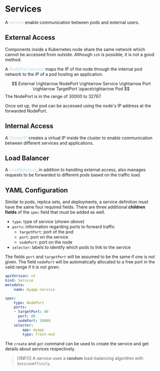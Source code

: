 # Services
A <span style = "color:lightblue">service</span> enable communication between pods and external users.

## External Access
Components inside a Kubernetes node share the same network which cannot be accessed from outside. Although `ssh` is possible, it is not a good method.

A <span style = "color:lightblue">NodePort service</span> maps the IP of the node through the internal pod network to the IP of a pod hosting an application.

$$
External \rightarrow NodePort \rightarrow Service \rightarrow Port \rightarrow TargetPort \space\rightarrow Pod
$$
The NodePort is in the range of 30000 to 32767.

Once set up, the pod can be accessed using the node's IP address at the forwarded NodePort.

## Internal Access
A <span style = "color:lightblue">ClusterIP</span> creates a virtual IP inside the cluster to enable communication between different services and applications.

## Load Balancer
A <span style = "color:lightblue">LoadBalancer</span>, in addition to handling external access, also manages requests to be forwarded to different pods based on the traffic load.

## YAML Configuration
Similar to pods, replica sets, and deployments, a service definition must have the same four required fields. There are three additional **children fields** of the `spec` field that must be added as well.
- `type`: type of service (*shown above*)
- `ports`: information regarding ports to forward traffic
	- `targetPort`: port of the pod
	- `port`: port on the service
	- `nodePort`: port on the node
- `selector`: labels to identify which pods to link to the service

The fields `port` and `targetPort` will be assumed to be the same if one is not given. The field `nodePort` will be automatically allocated to a free port in the valid range if it is not given.

```service-definition.yml
apiVersion: v1
kind: Service
metadata:
	name: myapp-service

spec:
	type: NodePort
	ports:
	- targetPort: 80
	  port: 80
	  nodePort: 30008
	selector:
		app: myapp
		type: front-end
```

The `create` and `get` command can be used to create the service and get details about services respectively.

> [!INFO]
> A service uses a **random** load-balancing algorithm with `SessionAffinity`.

